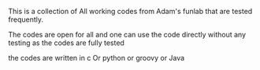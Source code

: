 
This is a collection of All working codes from Adam's funlab that are tested frequently. 

The codes are open for all and one can use the code directly without any testing as the codes are fully tested

the codes are written in c Or python or groovy or Java
